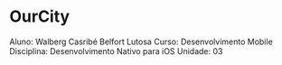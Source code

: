 # OurCity

Aluno: Walberg Casribé Belfort Lutosa
Curso: Desenvolvimento Mobile
Disciplina: Desenvolvimento Nativo para iOS
Unidade: 03
